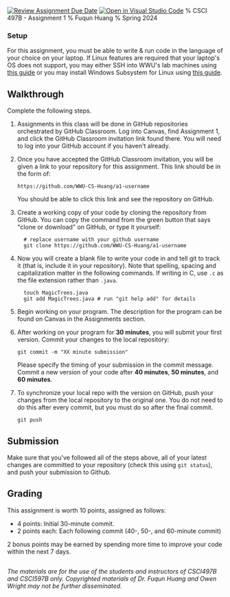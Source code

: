 [![Review Assignment Due Date](https://classroom.github.com/assets/deadline-readme-button-24ddc0f5d75046c5622901739e7c5dd533143b0c8e959d652212380cedb1ea36.svg)](https://classroom.github.com/a/GDMuEDXD)
[![Open in Visual Studio Code](https://classroom.github.com/assets/open-in-vscode-718a45dd9cf7e7f842a935f5ebbe5719a5e09af4491e668f4dbf3b35d5cca122.svg)](https://classroom.github.com/online_ide?assignment_repo_id=14665135&assignment_repo_type=AssignmentRepo)
% CSCI 497B - Assignment 1  % Fuqun Huang  % Spring 2024

### Setup

For this assignment, you must be able to write & run code in the language of your choice on your laptop. If Linux features are required that your laptop's OS does not support, you may either SSH into WWU's lab machines using [this guide](https://support.cs.wwu.edu/home/survival_guide/tools/SSH.html) or you may install Windows Subsystem for Linux using [this guide](https://learn.microsoft.com/en-us/windows/wsl/install).

## Walkthrough

Complete the following steps.

1.  Assignments in this class will be done in GitHub repositories orchestrated by GitHub Classroom. Log into Canvas, find Assignment 1, and click the GitHub Classroom invitation link found there. You will need to log into your GitHub account if you haven't already.

2.  Once you have accepted the GitHub Classroom invitation, you will be given a link to your repository for this assignment. This link should be in the form of:

        https://github.com/WWU-CS-Huang/a1-username

    You should be able to click this link and see the repository on GitHub.

3. Create a working copy of your code by cloning the repository from GitHub. You can copy the command from the green button that says \"clone or download\" on GitHub, or type it yourself:

         # replace username with your github username
         git clone https://github.com/WWU-CS-Huang/a1-username

4. Now you will create a blank file to write your code in and tell git to track it (that is, include it in your repository). Note that spelling, spacing and capitalization matter in the following commands. If writing in C, use `.c` as the file extension rather than `.java`.

         touch MagicTrees.java
         git add MagicTrees.java # run "git help add" for details

5.  Begin working on your program. The description for the program can be found on Canvas in the Assignments section.

6.  After working on your program for **30 minutes**, you will submit your first version. Commit your changes to the local repository:

        git commit -m "XX minute submission"

    Please specify the timing of your submission in the commit message. Commit a new version of your code after **40 minutes**, **50 minutes**, and **60 minutes**.

7.  To synchronize your local repo with the version on GitHub, push your changes from the local repository to the original one. You do not need to do this after every commit, but you must do so after the final commit.

        git push

## Submission

Make sure that you've followed all of the steps above, all of your latest changes are committed to your repository (check this using `git status`), and push your submission to Github.

## Grading

This assignment is worth 10 points, assigned as follows:

-   4 points: Initial 30-minute commit.
-   2 points each: Each following commit (40-, 50-, and 60-minute commit)

2 bonus points may be earned by spending more time to improve your code within the next 7 days.

##

*The materials are for the use of the students and instructors of CSCI497B and CSCI597B only. Copyrighted materials of Dr. Fuqun Huang and Owen Wright may not be further disseminated.*
